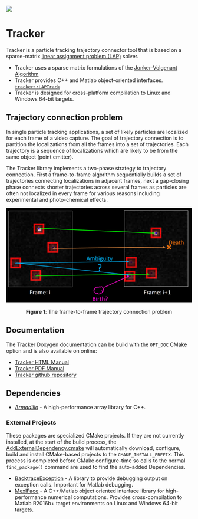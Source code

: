 <a href="https://travis-ci.org/markjolah/Tracker"><img src="https://travis-ci.org/markjolah/Tracker.svg?branch=master"/></a>
# Tracker
Tracker is a particle tracking trajectory connector tool that is based on a sparse-matrix [linear assignment problem (LAP)](https://en.wikipedia.org/wiki/Assignment_problem) solver.
 * Tracker uses a sparse matrix formulations of the [Jonker-Volgenant Algorithm](https://dl.acm.org/citation.cfm?id=30107)
 * Tracker provides C++ and Matlab object-oriented interfaces. [`tracker::LAPTrack`](http://markolah.pecos.us/Tracker/classtracker_1_1LAPTrack.html)
 * Tracker is designed for cross-platform complilation to Linux and Windows 64-bit targets.

## Trajectory connection problem

In single particle tracking applications, a set of likely particles are localized for each frame of a video capture.  The goal of trajectory connection is to partition the localizations from all the frames into a set of trajectories.  Each trajectory is a sequence of localizations which are likely to be from the same object (point emitter).

The Tracker library implements a two-phase strategy to trajectory connection.  First a frame-to-frame algorithm sequentially builds a set of trajectories connecting localizations in adjacent frames, next a gap-closing phase connects shorter trajectories across several frames as particles are often not localized in every frame for various reasons including experimental and photo-chemical effects.

<p align="center"><a href="https://raw.githubusercontent.com/markjolah/Tracker/master/doc/images/tracker_problem.png" title="full size image">
<img alt="Figure 1: The frame-to-frame trajectory connection problem" src="https://raw.githubusercontent.com/markjolah/Tracker/master/doc/images/tracker_problem.png" width="750"/></a>
<p align="center">
<strong>Figure 1</strong>: The frame-to-frame trajectory connection problem
</p></p>

## Documentation
The Tracker Doxygen documentation can be build with the `OPT_DOC` CMake option and is also available on online:
  * [Tracker HTML Manual](https://markjolah.github.io/Tracker/index.html)
  * [Tracker PDF Manual](https://markjolah.github.io/Tracker/pdf/Tracker-0.1-reference.pdf)
  * [Tracker github repository](https://github.com/markjolah/Tracker)

## Dependencies

* [*Armadillo*](http://arma.sourceforge.net/docs.html) - A high-performance array library for C++.

### External Projects
These packages are specialized CMake projects.  If they are not currently installed, at the start of the build process, the [AddExternalDependency.cmake](https://github.com/markjolah/UncommonCMakeModules/blob/master/AddExternalDependency.cmake) will automatically download, configure, build and install CMake-based projects to the `CMAKE_INSTALL_PREFIX`.  This process is completed before CMake configure-time so calls to the normal `find_package()` command are used to find the auto-added Dependencies.

- [BacktraceException](https://markjolah.github.io/BacktraceException) - A library to provide debugging output on exception calls.  Important for Matlab debugging.
- [MexIFace](https://markjolah.github.io/MexIFace) - A C++/Matlab object oriented interface library for high-performance numerical computations.  Provides cross-compilation to Matlab R2016b+ target environments on Linux and Windows 64-bit targets.



